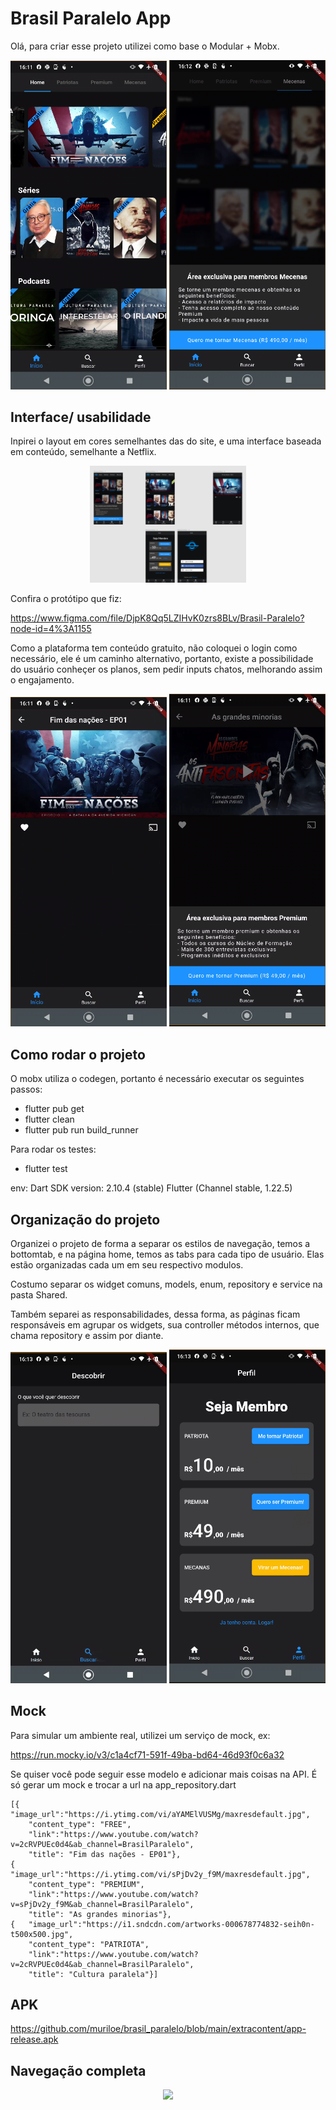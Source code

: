 # Brasil Paralelo App

Olá, para criar esse projeto utilizei como base o Modular + Mobx.

<p align="center">
  <img src="https://github.com/muriloe/brasil_paralelo/blob/main/extracontent/home.png?raw=true" width="250" >
  <img src="https://github.com/muriloe/brasil_paralelo/blob/main/extracontent/exclusivetab.png?raw=true" width="250" >
</p>

## Interface/ usabilidade

Inpirei o layout em cores semelhantes das do site, e uma interface baseada em conteúdo, semelhante a Netflix.

<p align="center">
  <img src="https://github.com/muriloe/brasil_paralelo/blob/main/extracontent/figma.png?raw=true" width="250" >

</p>

Confira o protótipo que fiz:

https://www.figma.com/file/DjpK8Qq5LZIHvK0zrs8BLv/Brasil-Paralelo?node-id=4%3A1155

Como a plataforma tem conteúdo gratuito, não coloquei o login como necessário, ele é um caminho alternativo, portanto, existe a possibilidade do usuário conheçer os planos, sem pedir inputs chatos, melhorando assim o engajamento.

<p align="center">
  <img src="https://github.com/muriloe/brasil_paralelo/blob/main/extracontent/detail_free.png?raw=true" width="250" >
  <img src="https://github.com/muriloe/brasil_paralelo/blob/main/extracontent/exclusivecontent.png?raw=true" width="250" >
</p>

## Como rodar o projeto

O mobx utiliza o codegen, portanto é necessário executar os seguintes passos:

- flutter pub get
- flutter clean
- flutter pub run build_runner

Para rodar os testes:

- flutter test

env:
Dart SDK version: 2.10.4 (stable) 
Flutter (Channel stable, 1.22.5)

## Organização do projeto

Organizei o projeto de forma a separar os estilos de navegação, temos a bottomtab, e na página home, temos as tabs para cada tipo de usuário. Elas estão organizadas cada um em seu respectivo modulos.

Costumo separar os widget comuns, models, enum, repository e service na pasta Shared.

Também separei as responsabilidades, dessa forma, as páginas ficam responsáveis em agrupar os widgets, sua controller métodos internos, que chama repository e assim por diante.

<p align="center">
  <img src="https://github.com/muriloe/brasil_paralelo/blob/main/extracontent/search.png?raw=true" width="250" >
  <img src="https://github.com/muriloe/brasil_paralelo/blob/main/extracontent/profile.png?raw=true" width="250" >
</p>

## Mock

Para simular um ambiente real, utilizei um serviço de mock, ex:

https://run.mocky.io/v3/c1a4cf71-591f-49ba-bd64-46d93f0c6a32

Se quiser você pode seguir esse modelo e adicionar mais coisas na API. É só gerar um mock e trocar a url na app_repository.dart

```
[{  "image_url":"https://i.ytimg.com/vi/aYAMElVUSMg/maxresdefault.jpg",
    "content_type": "FREE",
    "link":"https://www.youtube.com/watch?v=2cRVPUEc0d4&ab_channel=BrasilParalelo",
    "title": "Fim das nações - EP01"},
{   "image_url":"https://i.ytimg.com/vi/sPjDv2y_f9M/maxresdefault.jpg",
    "content_type": "PREMIUM",
    "link":"https://www.youtube.com/watch?v=sPjDv2y_f9M&ab_channel=BrasilParalelo",
    "title": "As grandes minorias"},
{   "image_url":"https://i1.sndcdn.com/artworks-000678774832-seih0n-t500x500.jpg",
    "content_type": "PATRIOTA",
    "link":"https://www.youtube.com/watch?v=2cRVPUEc0d4&ab_channel=BrasilParalelo",
    "title": "Cultura paralela"}]
```

## APK

https://github.com/muriloe/brasil_paralelo/blob/main/extracontent/app-release.apk

## Navegação completa

<p align="center">
  <img src="https://github.com/muriloe/brasil_paralelo/blob/main/extracontent/BPRESUME.gif" width="180" >
</p>


